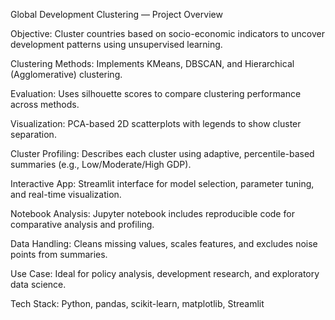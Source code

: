Global Development Clustering — Project Overview

Objective: Cluster countries based on socio-economic indicators to uncover development patterns using unsupervised learning.

Clustering Methods: Implements KMeans, DBSCAN, and Hierarchical (Agglomerative) clustering.

Evaluation: Uses silhouette scores to compare clustering performance across methods.

Visualization: PCA-based 2D scatterplots with legends to show cluster separation.

Cluster Profiling: Describes each cluster using adaptive, percentile-based summaries (e.g., Low/Moderate/High GDP).

Interactive App: Streamlit interface for model selection, parameter tuning, and real-time visualization.

Notebook Analysis: Jupyter notebook includes reproducible code for comparative analysis and profiling.

Data Handling: Cleans missing values, scales features, and excludes noise points from summaries.

Use Case: Ideal for policy analysis, development research, and exploratory data science.

Tech Stack: Python, pandas, scikit-learn, matplotlib, Streamlit

